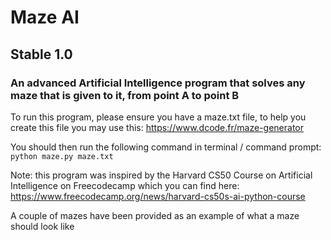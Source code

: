 # Maze AI #
## Stable 1.0 ##
### An advanced Artificial Intelligence program that solves any maze that is given to it, from point A to point B ###

To run this program, please ensure you have a maze.txt file, to help you create this file you may use this:
https://www.dcode.fr/maze-generator

You should then run the following command in terminal / command prompt:
```python maze.py maze.txt```

Note: this program was inspired by the Harvard CS50 Course on Artificial Intelligence on Freecodecamp which you can find here:
https://www.freecodecamp.org/news/harvard-cs50s-ai-python-course

A couple of mazes have been provided as an example of what a maze should look like